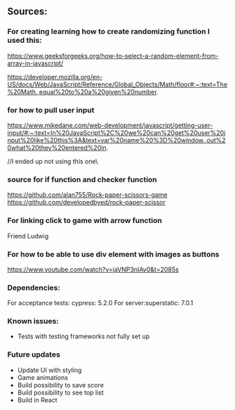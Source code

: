 ## Sources:

### For creating learning how to create randomizing function I used this:

https://www.geeksforgeeks.org/how-to-select-a-random-element-from-array-in-javascript/

https://developer.mozilla.org/en-US/docs/Web/JavaScript/Reference/Global_Objects/Math/floor#:~:text=The%20Math.,equal%20to%20a%20given%20number.


### for how to pull user input
https://www.mikedane.com/web-development/javascript/getting-user-input/#:~:text=In%20JavaScript%2C%20we%20can%20get%20user%20input%20like%20this%3A&text=var%20name%20%3D%20window.,out%20what%20they%20entered%20in. 

//I ended up not using this one\\

### source for if function and checker function
https://github.com/alan755/Rock-paper-scissors-game
https://github.com/developedbyed/rock-paper-scissor

### For linking click to game with arrow function
Friend Ludwig

### For how to be able to use div element with images as buttons
https://www.youtube.com/watch?v=jaVNP3nIAv0&t=2085s

### Dependencies:

For acceptance tests: cypress: 5.2.0
For server:superstatic: 7.0.1


### Known issues:
- Tests with testing frameworks not fully set up

### Future updates
- Update UI with styling
- Game animations
- Build possibility to save score
- Build possibility to see top list
- Build in React